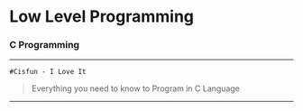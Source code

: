# Low Level Programming
### C Programming
---
`#Cisfun - I Love It`
> Everything you need to know to Program in C Language
---
